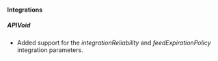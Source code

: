 #### Integrations
##### APIVoid
- Added support for the *integrationReliability* and *feedExpirationPolicy* integration parameters.